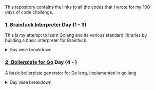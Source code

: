 This repository contains the links to all the codes that I wrote for my 100 days of code challenge. 

### [1. Brainfuck Interpreter](https://github.com/itsdennian/Brainfuck-Interpreter) Day (1 - 3)
This is my attempt to learn Golang and its various standard libraries by building a basic interpreter for Brainfuck.

<details>
<summary>Day wise breakdown</summary>

<b>Day 1</b>
<ul>
<li>Setup the project and figured out the logic</li>
<li>Figured out the best way to take input for my program is to use the "bufio" package of Go lang</li>
</ul>

<b>Day 2</b>
<ul>
<li>Implemented function to eliminate unwanted characters and spaces</li>
<li>Started off with the output generation function</li>
</ul>

<b>Day 3</b>
<ul>
<li>Completed with the interpreter</li>
</ul>
</details>

### [2. Boilerplate for Go](https://github.com/itsdennian/boilerplate-for-go) Day (4 - )
A basic boilerplate generator for Go lang, implemented in go lang

<details>
<summary>Day wise breakdown</summary>

<b>Day 4</b>
<ul>
<li>Did the command line interface and a lot more learning about how strings operate in Go</li>
</ul>

<b>Day 5</b>
<ul>
<li>Not much of progress today. Learning how Go interacts with Terminal commands. Still figuring out how to execute a pipe function in Go.</li>
</ul>

</details>